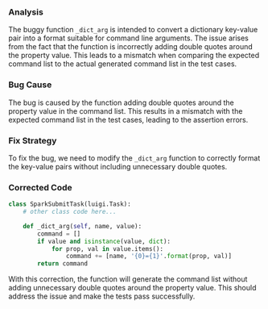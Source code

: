 ### Analysis
The buggy function `_dict_arg` is intended to convert a dictionary key-value pair into a format suitable for command line arguments. The issue arises from the fact that the function is incorrectly adding double quotes around the property value. This leads to a mismatch when comparing the expected command list to the actual generated command list in the test cases.

### Bug Cause
The bug is caused by the function adding double quotes around the property value in the command list. This results in a mismatch with the expected command list in the test cases, leading to the assertion errors.

### Fix Strategy
To fix the bug, we need to modify the `_dict_arg` function to correctly format the key-value pairs without including unnecessary double quotes.

### Corrected Code
```python
class SparkSubmitTask(luigi.Task):
    # other class code here...

    def _dict_arg(self, name, value):
        command = []
        if value and isinstance(value, dict):
            for prop, val in value.items():
                command += [name, '{0}={1}'.format(prop, val)]
        return command
```

With this correction, the function will generate the command list without adding unnecessary double quotes around the property value. This should address the issue and make the tests pass successfully.
